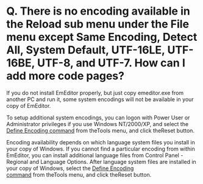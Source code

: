 # Q. There is no encoding available in the Reload sub menu under the File menu except Same Encoding, Detect All, System Default, UTF-16LE, UTF-16BE, UTF-8, and UTF-7. How can I add more code pages?

If you do not install EmEditor properly, but just copy emeditor.exe from
another PC and run it, some system encodings will not be available in your copy
of EmEditor.

To setup additional system encodings, you can logon with Power User or
Administrator privileges if you use Windows NT/2000/XP, and select the
[Define Encoding command](../../cmd/tools/define_code_page) from
theTools menu, and click theReset button.

Encoding availability depends on which language system files you install in your copy of Windows. If you cannot find a particular encoding from within EmEditor, you can install additional language
files from Control Panel - Regional and Language Options. After language system files are installed in your copy of Windows,
select the [Define Encoding \
command](../../cmd/tools/define_code_page) from theTools menu, and click theReset button.
